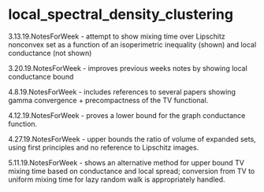 # local_spectral_density_clustering
3.13.19.NotesForWeek - attempt to show mixing time over Lipschitz nonconvex set as a function of an isoperimetric inequality (shown) and local conductance (not shown)

3.20.19.NotesForWeek - improves previous weeks notes by showing local conductance bound

4.8.19.NotesForWeek - includes references to several papers showing gamma convergence + precompactness of the TV functional.

4.12.19.NotesForWeek - proves a lower bound for the graph conductance function.

4.27.19.NotesForWeek - upper bounds the ratio of volume of expanded sets, using first principles and no reference to Lipschitz images.

5.11.19.NotesForWeek - shows an alternative method for upper bound TV mixing time based on conductance and local spread; conversion from TV to uniform mixing time for lazy random walk is appropriately handled.
